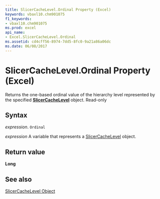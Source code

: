 ```yaml
---
title: SlicerCacheLevel.Ordinal Property (Excel)
keywords: vbaxl10.chm901075
f1_keywords:
- vbaxl10.chm901075
ms.prod: excel
api_name:
- Excel.SlicerCacheLevel.Ordinal
ms.assetid: cd4cff56-8974-7dd5-8fc0-9a21a86a06dc
ms.date: 06/08/2017
---
```



# SlicerCacheLevel.Ordinal Property (Excel)

Returns the one-based ordinal value of the hierarchy level represented by the specified  **[SlicerCacheLevel](Excel.SlicerCacheLevel.md)** object. Read-only


## Syntax

 _expression_. `Ordinal`

 _expression_ A variable that represents a [SlicerCacheLevel](./Excel.SlicerCacheLevel.md) object.


## Return value

 **Long**


## See also


[SlicerCacheLevel Object](Excel.SlicerCacheLevel.md)

